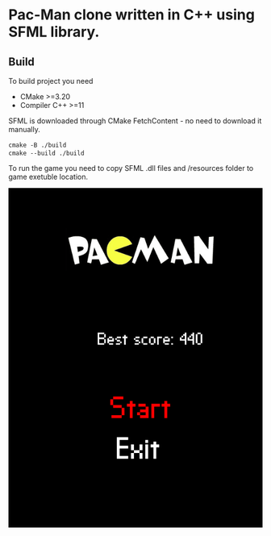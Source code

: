 # Pac-Man clone written in C++ using SFML library.

## Build
To build project you need
- CMake >=3.20
- Compiler C++ >=11

SFML is downloaded through CMake FetchContent - no need to download it manually.

```
cmake -B ./build
cmake --build ./build
```

To run the game you need to copy SFML .dll files and /resources folder to game exetuble location.

![Example](Animation.gif)




